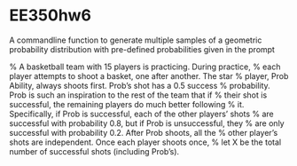 # EE350hw6
A commandline function to generate multiple samples of a geometric probability distribution with pre-defined probabilities given in the prompt 

% A basketball team with 15 players is practicing.  During practice,
% each player attempts to shoot a basket, one after another. The star
% player, Prob Ability, always shoots first. Prob’s shot has a 0.5 success
% probability. Prob is such an inspiration to the rest of the team that if
% their shot is successful, the remaining players do much better following
% it. Specifically, if Prob is successful, each of the other players’ shots
% are successful with probability 0.8, but if Prob is unsuccessful, they
% are only successful with probability 0.2.  After Prob shoots, all the
% other player’s shots are independent.  Once each player shoots once,
% let X be the total number of successful shots (including Prob’s).
